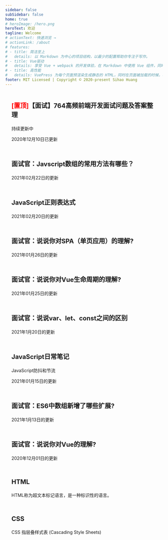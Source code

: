 ```yaml
---
sidebar: false
subSidebar: false
home: true
# heroImage: /hero.png
heroText: 欢迎
tagline: Welcome
# actionText: 快速浏览 →
# actionLink: /about
# features:
# - title: 简洁至上
#   details: 以 Markdown 为中心的项目结构，以最少的配置帮助你专注于写作。
# - title: Vue驱动
#   details: 享受 Vue + webpack 的开发体验，在 Markdown 中使用 Vue 组件，同时可以使用 Vue 来开发自定义主题。
# - title: 高性能
#   details: VuePress 为每个页面预渲染生成静态的 HTML，同时在页面被加载的时候，将作为 SPA 运行。
footer: MIT Licensed | Copyright © 2020-present Sihao Huang
---
```


<!-- <a href="/firstblog" style="text-decoration:none;">
    <div class="features" style="transition: all 0.25s ease-in-out 0.24s; transform: translateY(0px); opacity: 1;">
        <div class="feature">
            <h2>
                第一篇博客
            </h2>
            <p>第一篇博客测试</p>
        </div>
    </div>
</a> -->
<a href="/interview/20201127" style="text-decoration:none;">
    <div class="features">
        <div class="feature">
            <p class="index_title">
                <span style="color:red;">[置顶]</span>【面试】764高频前端开发面试问题及答案整理
            </p>
            <p>持续更新中</p>
            <p>2020年12月10日已更新</p>
        </div>
    </div>
</a>
<a href="/interview/JavaScript/20210222" style="text-decoration:none;">
    <div class="features">
        <div class="feature">
            <p class="index_title">
                面试官：Javscript数组的常用方法有哪些？
            </p>
            <p>2021年02月22日的更新</p>
        </div>
    </div>
</a>
<a href="/javascript/DailyNote/20210220" style="text-decoration:none;">
    <div class="features">
        <div class="feature">
            <p class="index_title">
                JavaScript正则表达式
            </p>
            <p>2021年02月20日的更新</p>
        </div>
    </div>
</a>
<a href="/interview/VueSeries/20210126" style="text-decoration:none;">
    <div class="features">
        <div class="feature">
            <p class="index_title">
                面试官：说说你对SPA（单页应用）的理解?
            </p>
            <p>2021年01月26日的更新</p>
        </div>
    </div>
</a>
<a href="/interview/VueSeries/20210125" style="text-decoration:none;">
    <div class="features">
        <div class="feature">
            <p class="index_title">
                面试官：说说你对Vue生命周期的理解?
            </p>
            <p>2021年01月25日的更新</p>
        </div>
    </div>
</a>
<a href="/interview/ES6/20210120" style="text-decoration:none;">
    <div class="features">
        <div class="feature">
            <p class="index_title">
                面试官：说说var、let、const之间的区别
            </p>
            <p>2021年1月20日的更新</p>
        </div>
    </div>
</a>
<a href="/javascript/DailyNote" style="text-decoration:none;">
    <div class="features">
        <div class="feature">
            <p class="index_title">
                JavaScript日常笔记
            </p>
            <p>JavaScript防抖和节流</p>
            <p>2021年01月15日的更新</p>
        </div>
    </div>
</a>
<a href="/interview/ES6/20210112" style="text-decoration:none;">
    <div class="features">
        <div class="feature">
            <p class="index_title">
                面试官：ES6中数组新增了哪些扩展?
            </p>
            <p>2021年1月13日的更新</p>
        </div>
    </div>
</a>
<a href="/interview/VueSeries/20201201" style="text-decoration:none;">
    <div class="features">
        <div class="feature">
            <p class="index_title">
                面试官：说说你对Vue的理解?
            </p>
            <p>2020年12月01日的更新</p>
        </div>
    </div>
</a>

<a href="/html" style="text-decoration:none;">
    <div class="features">
        <div class="feature">
            <p class="index_title">
                HTML
            </p>
            <p>HTML称为超文本标记语言，是一种标识性的语言。</p>
        </div>
    </div>
</a>
<a href="/css/" style="text-decoration:none;">
    <div class="features" >
        <div class="feature">
            <p class="index_title">
                CSS
            </p>
            <p>CSS 指层叠样式表 (Cascading Style Sheets)</p>
        </div>
    </div>
</a>

<style>
    .index_title{
        font-size: 1.25rem;
        font-weight: bolder;
    }
    .feature{
        font-size: 14px;
        padding-top: 0.625rem;
        padding-bottom: 0.625rem;
        padding-left: 20px;
        max-width: 90% !important;
        border-radius: 10px;
        transition: all 0.2s ease-in-out !important;
        transform: translateY(0px);
        opacity: 1 !important;
    }
    .feature:hover{
        transform : scale(1.03)!important;
        color: #3EAF7C !important;
        box-shadow: 3px 3px 6px 1px rgba(0,0,0,0.2);
    }
    .go-to-top {
        display: block !important;
    }
</style>